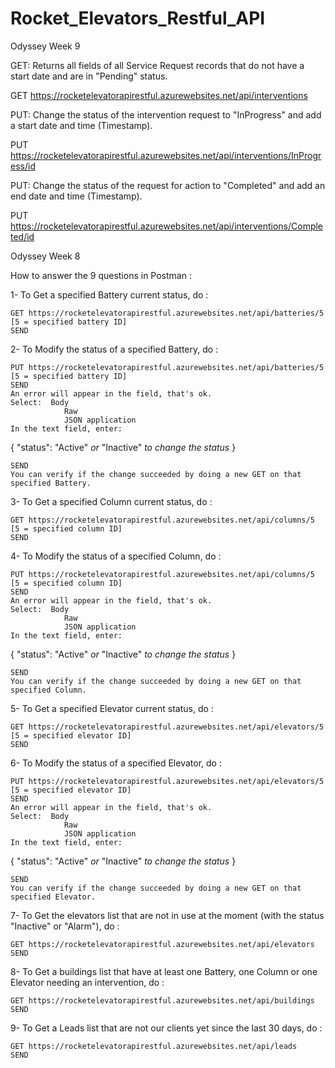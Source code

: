 # Rocket_Elevators_Restful_API


Odyssey Week 9

GET: Returns all fields of all Service Request records that do not have a start date and are in "Pending" status.

GET https://rocketelevatorapirestful.azurewebsites.net/api/interventions


PUT: Change the status of the intervention request to "InProgress" and add a start date and time (Timestamp).

PUT https://rocketelevatorapirestful.azurewebsites.net/api/interventions/InProgress/id

PUT: Change the status of the request for action to "Completed" and add an end date and time (Timestamp).

PUT https://rocketelevatorapirestful.azurewebsites.net/api/interventions/Completed/id

Odyssey Week 8


How to answer the 9 questions in Postman :

1- To Get a specified Battery current status, do :

    GET https://rocketelevatorapirestful.azurewebsites.net/api/batteries/5	[5 = specified battery ID]
    SEND
2- To Modify the status of a specified Battery, do :

    PUT https://rocketelevatorapirestful.azurewebsites.net/api/batteries/5	[5 = specified battery ID]
    SEND
    An error will appear in the field, that's ok.
    Select:	 Body
                Raw
                JSON application
    In the text field, enter:

{
	"status": "Active" _or_ "Inactive"  _to change the status_ 
} 

    SEND
    You can verify if the change succeeded by doing a new GET on that specified Battery.
3- To Get a specified Column current status, do :

    GET https://rocketelevatorapirestful.azurewebsites.net/api/columns/5 [5 = specified column ID]
    SEND
4- To Modify the status of a specified Column, do :

    PUT https://rocketelevatorapirestful.azurewebsites.net/api/columns/5 [5 = specified column ID]
    SEND
    An error will appear in the field, that's ok.
    Select:  Body
                Raw
                JSON application
    In the text field, enter:

{ 
	"status": "Active" _or_ "Inactive"  _to change the status_ 
} 

    SEND
    You can verify if the change succeeded by doing a new GET on that specified Column.
5- To Get a specified Elevator current status, do :

    GET https://rocketelevatorapirestful.azurewebsites.net/api/elevators/5 [5 = specified elevator ID]
    SEND
6- To Modify the status of a specified Elevator, do :

    PUT https://rocketelevatorapirestful.azurewebsites.net/api/elevators/5 [5 = specified elevator ID]
    SEND
    An error will appear in the field, that's ok.
    Select:  Body
                Raw
                JSON application
    In the text field, enter:

{ 
	"status": "Active" _or_ "Inactive"  _to change the status_ 
} 

    SEND
    You can verify if the change succeeded by doing a new GET on that specified Elevator.
7- To Get the elevators list that are not in use at the moment (with the status "Inactive" or "Alarm"), do :

    GET https://rocketelevatorapirestful.azurewebsites.net/api/elevators
    SEND
8- To Get a buildings list that have at least one Battery, one Column or one Elevator needing an intervention, do :

    GET https://rocketelevatorapirestful.azurewebsites.net/api/buildings
    SEND
9- To Get a Leads list that are not our clients yet since the last 30 days, do :

    GET https://rocketelevatorapirestful.azurewebsites.net/api/leads
    SEND 
    
    

